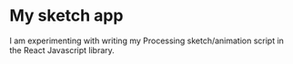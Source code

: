 # My sketch app

I am experimenting with writing my Processing sketch/animation script in the React Javascript library.
